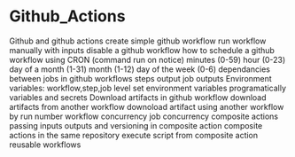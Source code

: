 # Github_Actions

Github and github actions
create simple github workflow
run workflow manually with inputs
disable a github workflow
how to schedule a github workflow using CRON (command run on notice)
minutes (0-59)
hour (0-23)
day of a month (1-31)
month (1-12)
day of the week (0-6)
dependancies between jobs in github workflows
steps output
job outputs
Environment variables: workflow,step,job level
set environment variables programatically
variables and secrets
Download artifacts in github workflow
download artifacts from another workflow
downoload artifact using another workflow by run number
workflow concurrency
job concurrency 
composite actions
passing inputs outputs and versioning in composite action
composite actions in the same repository
execute script from composite action
reusable workflows


